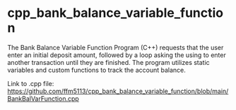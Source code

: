# cpp_bank_balance_variable_function
The Bank Balance Variable Function Program (C++) requests that the user enter an initial deposit amount, followed by a loop asking the using to enter another transaction until they are finished. The program utilizes static variables and custom functions to track the account balance.

Link to .cpp file: https://github.com/ffm5113/cpp_bank_balance_variable_function/blob/main/BankBalVarFunction.cpp
